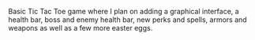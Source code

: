 Basic Tic Tac Toe game where I plan on adding a graphical interface,
a health bar, boss and enemy health bar, new perks and spells, armors and weapons
as well as a few more easter eggs.
